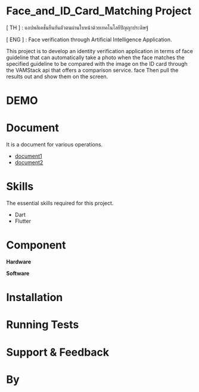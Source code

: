 # **Face_and_ID_Card_Matching Project**

\[ TH \] : แอปพลิเคชั่นยืนยันตัวตนผ่านใบหน้าด้วยเทคโนโลยีปัญญาประดิษฐ์

\[ ENG \] : Face verification through Artificial Intelligence Application.

This project is to develop an identity verification application in terms of face guideline that can automatically take a photo when the face matches the specified guideline to be compared with the image on the ID card through the VAMStack api that offers a comparison service. face Then pull the results out and show them on the screen.

# DEMO

# Document

It is a document for various operations.

  * [document1](https://www.dropbox.com/scl/fi/34ghgfcg1c5zgfs0oiaoy/.paper?rlkey=0aazup670fa85y12yhn52u5aj&dl=0)
  * [document2](https://www.dropbox.com/scl/fi/71uqkcr9mdogvmtz4v02m/kook.paper?rlkey=12ckk0g4lsnk4f15k7uhq5ycb&dl=0)

# Skills

The essential skills required for this project.

  * Dart
  * Flutter

# Component

 **Hardware**

 **Software**

# Installation

# Running Tests

# Support & Feedback

# By





